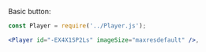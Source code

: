 Basic button:

```jsx
const Player = require('../Player.js');

<Player id="-EX4X1SP2Ls" imageSize="maxresdefault" />,
```
